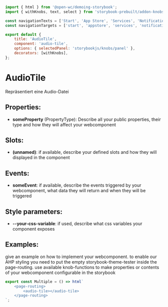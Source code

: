 ```js script
import { html } from '@open-wc/demoing-storybook';
import { withKnobs, text, select } from 'storybook-prebuilt/addon-knobs';

const navigationTexts = ['Start', 'App Store', 'Services', 'Notifications', 'Help'];
const navigationTargets = ['start', 'appstore', 'services', 'notifications', 'help'];

export default {
    title: 'AudioTile',
    component: 'audio-tile',
    options: { selectedPanel: 'storybookjs/knobs/panel' },
    decorators: [withKnobs],
};
```

# AudioTile

Repräsentiert eine Audio-Datei

## Properties:

-   **someProperty** (PropertyType): Describe all your public properties, their type and how they will affect your webcomponent

## Slots:

-   **(unnamed)**: if available, describe your defined slots and how they will displayed in the component

## Events:

-   **someEvent**: if available, describe the events triggered by your webcomponent, what data they will return and when they will be triggered

## Style parameters:

-   **--your-css-variable**: if used, describe what css variables your component exposes

## Examples:

give an example on how to implement your webcomponent. to enable our AHP styling you need to put the empty storybook-theme-tester inside the page-routing.
use available knob-functions to make properties or contents of your webcomponent configurable in the storybook

```js preview-story
export const Multiple = () => html`
    <page-routing>
        <audio-tile></audio-tile>
    </page-routing>
`;
```
